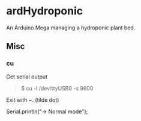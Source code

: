 # ardHydroponic

An Arduino Mega managing a hydroponic plant bed.

## Misc

### cu

Get serial output  

>$ cu -l /dev/ttyUSB0 -s 9600

Exit with ~. (tilde dot)  

Serial.println("-> Normal mode");
